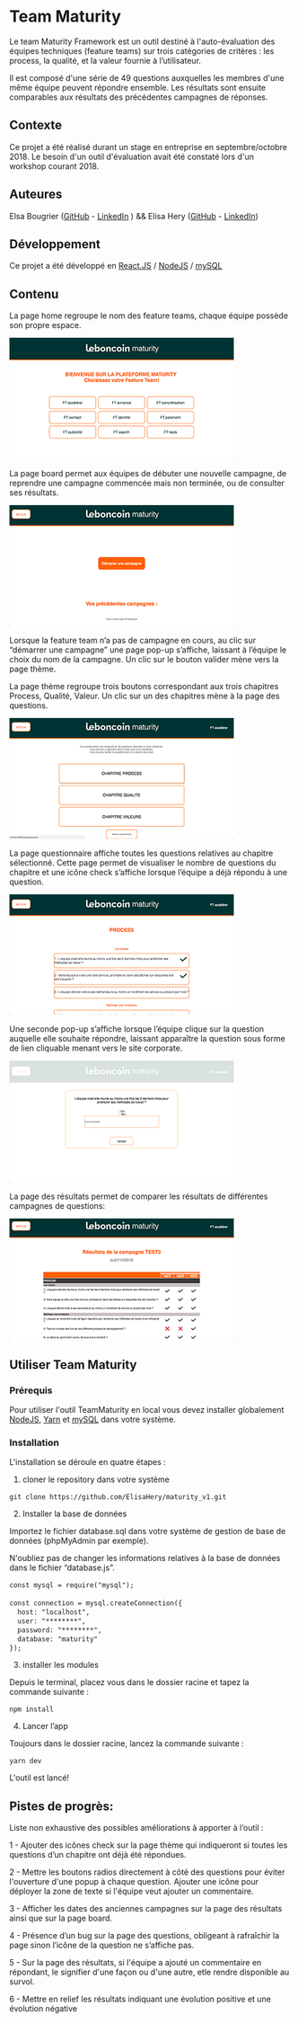 # Team Maturity
Le team Maturity Framework est un outil destiné à l'auto-évaluation des équipes techniques (feature teams) sur trois catégories de critères : 
les process, la qualité, et la valeur fournie à l’utilisateur.

Il est composé d'une série de 49 questions auxquelles les membres d'une même équipe peuvent répondre ensemble.
Les résultats sont ensuite comparables aux résultats des précédentes campagnes de réponses.

## Contexte

Ce projet a été réalisé durant un stage en entreprise en septembre/octobre 2018. 
Le besoin d'un outil d'évaluation avait été constaté lors d'un workshop courant 2018.

## Auteures

Elsa Bougrier ([GitHub](https://github.com/elsaBou) - [LinkedIn](https://www.linkedin.com/in/elsa-bougrier-296677138/) )
 &&  Elisa Hery ([GitHub](https://github.com/ElisaHery) -  [LinkedIn](https://www.linkedin.com/in/elisa-hery-425a58108/))

## Développement

Ce projet a été développé en [React.JS](https://reactjs.org/ReactJS) / [NodeJS](https://nodejs.org/en/NodeJS) /  [mySQL](https://www.mysql.com/fr/MySQL)

## Contenu

La page home regroupe le nom des feature teams, chaque équipe possède son propre espace.


![home](screenshots/home.png)




La page board permet aux équipes de débuter une nouvelle campagne, de reprendre une campagne commencée 
mais non terminée, ou de consulter ses résultats.


![board](screenshots/board.png)




Lorsque la feature team n’a pas de campagne en cours, au clic sur “démarrer une campagne” une page pop-up s’affiche, laissant à l’équipe le choix du nom de la campagne. 
Un clic sur le bouton valider mène vers la page thème. 

La page thème regroupe trois boutons correspondant aux trois chapitres Process, Qualité, Valeur. 
Un clic sur un des chapitres mène à la page des questions. 


![themes](screenshots/themes.png)



La page questionnaire affiche toutes les questions relatives au chapitre sélectionné. 
Cette page permet de visualiser le nombre de questions du chapitre et une icône check 
s’affiche lorsque l’équipe a déjà répondu à une question. 


![questions](screenshots/questions.png)



Une seconde pop-up s’affiche lorsque l’équipe clique sur la question auquelle elle souhaite répondre, 
laissant apparaître la question sous forme de lien cliquable menant vers le site corporate.


![question](screenshots/question.png)



La page des résultats permet de comparer les résultats de différentes campagnes de questions:

![resultats](screenshots/results.png)


## Utiliser Team Maturity

### Prérequis

Pour utiliser l'outil TeamMaturity en local vous devez installer globalement [NodeJS](https://nodejs.org/en/NodeJS), [Yarn](https://yarnpkg.com/en/Yarn) et [mySQL](https://www.mysql.com/fr/MySQL) dans votre système.


### Installation
L'installation se déroule en quatre étapes :

1) cloner le repository dans votre système

```` 
git clone https://github.com/ElisaHery/maturity_v1.git 
````

2) Installer la base de données

Importez le fichier database.sql dans votre système de gestion de base de données (phpMyAdmin par exemple).

N'oubliez pas de changer les informations relatives à la base de données dans le fichier “database.js”.

````
const mysql = require("mysql");

const connection = mysql.createConnection({
  host: "localhost",
  user: "********",
  password: "********",
  database: "maturity"
});
````

3) installer les modules

Depuis le terminal, placez vous dans le dossier racine et tapez la commande suivante :

````
npm install
````

4) Lancer l’app

Toujours dans le dossier racine, lancez la commande suivante :

````
yarn dev
````

L'outil est lancé!


## Pistes de progrès: 

Liste non exhaustive des possibles améliorations à apporter à l’outil :

1 - Ajouter des icônes check sur la page thème qui indiqueront si toutes les questions d’un chapitre ont déjà été répondues.

2 - Mettre les boutons radios directement à côté des questions pour éviter l'ouverture d'une popup à chaque question. Ajouter une icône pour déployer la zone de texte si l'équipe veut ajouter un commentaire.

3 - Afficher les dates des anciennes campagnes sur la page des résultats ainsi que sur la page board. 

4 - Présence d’un bug sur la page des questions, obligeant à rafraîchir la page sinon l’icône de la question ne s’affiche pas. 

5 - Sur la page des résultats, si l'équipe a ajouté un commentaire en répondant, le signifier d'une façon ou d'une autre, etle rendre disponible au survol.

6 - Mettre en relief les résultats indiquant une évolution positive et une évolution négative





